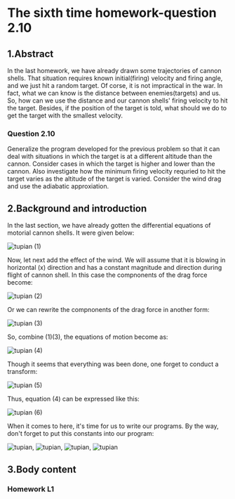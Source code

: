 # The sixth time homework-question 2.10
## 1.Abstract
In the last homework, we have already drawn some trajectories of cannon shells. That situation requires known initial(firing) velocity and firing angle, and we just hit a random target. Of corse, it is not impractical in the war. In fact, what we can know is the distance between enemies(targets) and us. So, how can we use the distance and our cannon shells' firing velocity to hit the target. Besides, if the position of the target is told, what should we do to get the target with the smallest velocity. 

### Question 2.10 
Generalize the program developed for the previous problem so that it can deal with situations in which the target is at a different altitude than the cannon. Consider cases in which the target is higher and lower than the cannon. Also investigate how the minimum firing velocity requried to hit the target varies as the altitude of the target is varied. Consider the wind drag and use the adiabatic approxiation.

## 2.Background and introduction
In the last section, we have already gotten the differential equations of motorial cannon shells. It were given below:

![tupian]() (1)

Now, let next add the effect of the wind. We will assume that it is blowing in horizontal (x) direction and has a constant magnitude and direction during flight of cannon shell. In this case the compnonents of the drag force become:

![tupian]() (2)

Or we can rewrite the compnonents of the drag force in another form:

![tupian]() (3)

So, combine (1)(3), the equations of motion become as:

![tupian]() (4)

Though it seems that everything was been done, one forget to conduct a transform:

![tupian]() (5)

Thus, equation (4) can be expressed like this:

![tupian]() (6)

When it comes to here, it's time for us to write our programs. By the way, don't forget to put this constants into our program:

![tupian](), ![tupian](), ![tupian](), ![tupian]()

## 3.Body content
### Homework L1














